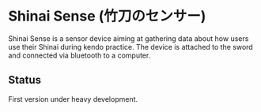 ﻿# Shinai Sense (竹刀のセンサー)

Shinai Sense is a sensor device aiming at gathering data
about how users use their Shinai during kendo practice.
The device is attached to the sword and connected via bluetooth to a computer.

## Status

First version under heavy development.

